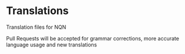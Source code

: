 # Translations
Translation files for NQN

Pull Requests will be accepted for grammar corrections, more accurate language usage and new translations
